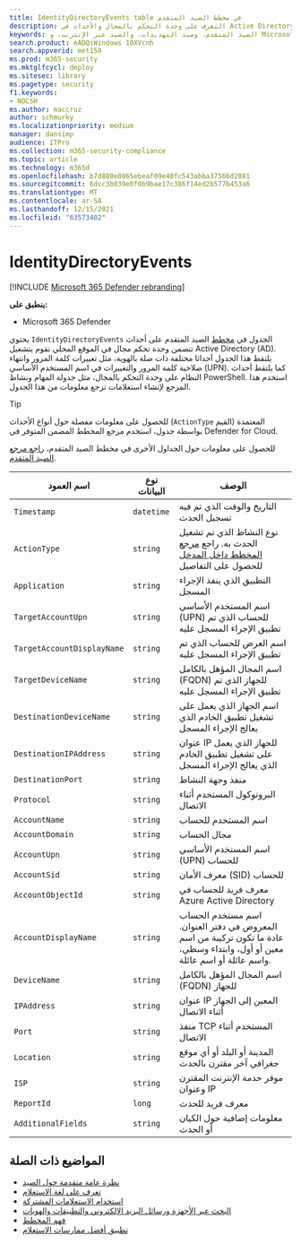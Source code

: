 ```yaml
---
title: IdentityDirectoryEvents table في مخطط الصيد المتقدم
description: التعرف على وحدة التحكم بالمجال والأحداث في Active Directory في جدول IdentityDirectoryEvents في مخطط الصيد المتقدم
keywords: الصيد المتقدم، وصيد التهديدات، والصيد عبر الإنترنت، و Microsoft 365 Defender، و microsoft 365، و m365، و البحث، و الاستعلام، و بيانات التعقب، و مرجع المخطط، و kusto، و الجدول، و العمود، و نوع البيانات، و الوصف، و IdentityDirectoryEvents، وحدة التحكم بالمجال، Active Directory، Microsoft Defender for Identity، الهويات
search.product: eADQiWindows 10XVcnh
search.appverid: met150
ms.prod: m365-security
ms.mktglfcycl: deploy
ms.sitesec: library
ms.pagetype: security
f1.keywords:
- NOCSH
ms.author: maccruz
author: schmurky
ms.localizationpriority: medium
manager: dansimp
audience: ITPro
ms.collection: m365-security-compliance
ms.topic: article
ms.technology: m365d
ms.openlocfilehash: b7d880e0865ebeaf09e40fc543abba37566d2081
ms.sourcegitcommit: 6dcc3b039e0f0b9bae17c386f14ed2b577b453a6
ms.translationtype: MT
ms.contentlocale: ar-SA
ms.lasthandoff: 12/15/2021
ms.locfileid: "63573402"
---
```

# <a name="identitydirectoryevents"></a>IdentityDirectoryEvents

[!INCLUDE [Microsoft 365 Defender rebranding](../includes/microsoft-defender.md)]


**ينطبق على:**
- Microsoft 365 Defender

يحتوي `IdentityDirectoryEvents` الجدول في [مخطط](advanced-hunting-overview.md) الصيد المتقدم على أحداث تتضمن وحدة تحكم مجال في الموقع المحلي تقوم بتشغيل Active Directory (AD). يلتقط هذا الجدول أحداثا مختلفة ذات صلة بالهوية، مثل تغييرات كلمة المرور وانتهاء صلاحية كلمة المرور والتغييرات في اسم المستخدم الأساسي (UPN). كما يلتقط أحداث النظام على وحدة التحكم بالمجال، مثل جدولة المهام ونشاط PowerShell. استخدم هذا المرجع لإنشاء استعلامات ترجع معلومات من هذا الجدول.

>[!TIP]
> للحصول على معلومات مفصلة حول أنواع الأحداث (`ActionType` القيم) المعتمدة بواسطة جدول، استخدم مرجع المخطط المضمن المتوفر في Defender for Cloud.

للحصول على معلومات حول الجداول الأخرى في مخطط الصيد المتقدم، [راجع مرجع الصيد المتقدم](advanced-hunting-schema-tables.md).

| اسم العمود | نوع البيانات | الوصف |
|-------------|-----------|-------------|
| `Timestamp` | `datetime` | التاريخ والوقت الذي تم فيه تسجيل الحدث |
| `ActionType` | `string` | نوع النشاط الذي تم تشغيل الحدث به. راجع [مرجع المخطط داخل المدخل](advanced-hunting-schema-tables.md?#get-schema-information-in-the-security-center) للحصول على التفاصيل |
| `Application` | `string` | التطبيق الذي ينفذ الإجراء المسجل |
| `TargetAccountUpn` | `string` | اسم المستخدم الأساسي (UPN) للحساب الذي تم تطبيق الإجراء المسجل عليه |
| `TargetAccountDisplayName` | `string` | اسم العرض للحساب الذي تم تطبيق الإجراء المسجل عليه |
| `TargetDeviceName` | `string` | اسم المجال المؤهل بالكامل (FQDN) للجهاز الذي تم تطبيق الإجراء المسجل عليه |
| `DestinationDeviceName` | `string` | اسم الجهاز الذي يعمل على تشغيل تطبيق الخادم الذي يعالج الإجراء المسجل |
| `DestinationIPAddress` | `string` | عنوان IP للجهاز الذي يعمل على تشغيل تطبيق الخادم الذي يعالج الإجراء المسجل |
| `DestinationPort` | `string` | منفذ وجهة النشاط |
| `Protocol` | `string` | البروتوكول المستخدم أثناء الاتصال |
| `AccountName` | `string` | اسم المستخدم للحساب |
| `AccountDomain` | `string` | مجال الحساب |
| `AccountUpn` | `string` | اسم المستخدم الأساسي (UPN) للحساب |
| `AccountSid` | `string` | معرف الأمان (SID) للحساب |
| `AccountObjectId` | `string` | معرف فريد للحساب في Azure Active Directory |
| `AccountDisplayName` | `string` | اسم مستخدم الحساب المعروض في دفتر العنوان. عادة ما تكون تركيبة من اسم معين أو أول، وابتداء وسطي، واسم عائلة أو اسم عائلة. |
| `DeviceName` | `string` | اسم المجال المؤهل بالكامل (FQDN) للجهاز |
| `IPAddress` | `string` | عنوان IP المعين إلى الجهاز أثناء الاتصال |
| `Port` | `string` | منفذ TCP المستخدم أثناء الاتصال |
| `Location` | `string` | المدينة أو البلد أو أي موقع جغرافي آخر مقترن بالحدث |
| `ISP` | `string` | موفر خدمة الإنترنت المقترن وعنوان IP |
| `ReportId` | `long` | معرف فريد للحدث |
| `AdditionalFields` | `string` | معلومات إضافية حول الكيان أو الحدث |

## <a name="related-topics"></a>المواضيع ذات الصلة
- [نظرة عامة متقدمة حول الصيد](advanced-hunting-overview.md)
- [تعرف على لغة الاستعلام](advanced-hunting-query-language.md)
- [استخدام الاستعلامات المشتركة](advanced-hunting-shared-queries.md)
- [البحث عبر الأجهزة ورسائل البريد الإلكتروني والتطبيقات والهويات](advanced-hunting-query-emails-devices.md)
- [فهم المخطط](advanced-hunting-schema-tables.md)
- [تطبيق أفضل ممارسات الاستعلام](advanced-hunting-best-practices.md)
